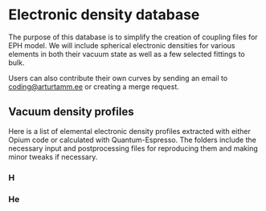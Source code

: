 # Electronic density database
The purpose of this database is to simplify the creation of coupling files for EPH model. 
We will include spherical electronic densities for various elements in both their vacuum state as well as a few selected fittings to bulk.

Users can also contribute their own curves by sending an email to <coding@arturtamm.ee> or creating a merge request.

## Vacuum density profiles
Here is a list of elemental electronic density profiles extracted with either Opium code or calculated with Quantum-Espresso. 
The folders include the necessary input and postprocessing files for reproducing them and making minor tweaks if necessary.

### H

### He




